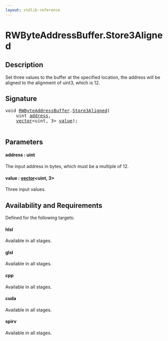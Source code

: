 ```yaml
---
layout: stdlib-reference
---
```


# RWByteAddressBuffer\.Store3Aligned

## Description

Set three values to the buffer at the specified location, the address will be aligned
to the alignment of <span class='code'>uint3</span>, which is 12.



## Signature 

<pre>
<span class="code_keyword">void</span> <a href="../index.html" class="code_type">RWByteAddressBuffer</a>.<a href=".html">Store3Aligned</a>(
    <span class="code_keyword">uint</span> <a href=".html#decl-address" class="code_param">address</a>,
    <a href="../../vector/index.html" class="code_type">vector</a>&lt;<span class="code_keyword">uint</span>, 3&gt; <a href=".html#decl-value" class="code_param">value</a>);

</pre>

## Parameters

####  <a id="decl-address"></a>address  : uint
The input address in bytes, which must be a multiple of 12.

####  <a id="decl-value"></a>value  : [vector](../../vector/index.html)\<uint, 3\>
Three input values.


## Availability and Requirements

Defined for the following targets:

#### hlsl
Available in all stages.

#### glsl
Available in all stages.

#### cpp
Available in all stages.

#### cuda
Available in all stages.

#### spirv
Available in all stages.



